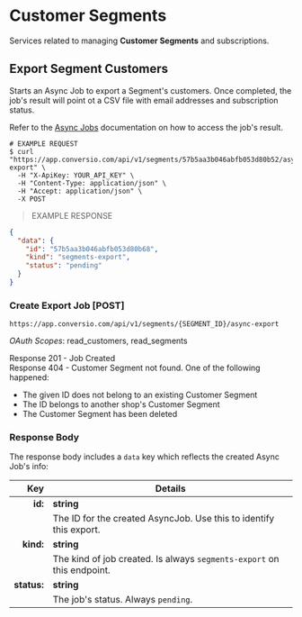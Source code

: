 # Customer Segments

Services related to managing **Customer Segments** and subscriptions.

## Export Segment Customers

Starts an Async Job to export a Segment's customers. Once completed, the job's result will point ot a CSV file with email addresses and subscription status.

Refer to the [Async Jobs](#async-jobs) documentation on how to access the job's result.

```shell
# EXAMPLE REQUEST
$ curl "https://app.conversio.com/api/v1/segments/57b5aa3b046abfb053d80b52/async-export" \
  -H "X-ApiKey: YOUR_API_KEY" \
  -H "Content-Type: application/json" \
  -H "Accept: application/json" \
  -X POST
```

> EXAMPLE RESPONSE

```json
{
  "data": {
    "id": "57b5aa3b046abfb053d80b68",
    "kind": "segments-export",
    "status": "pending"
  }
}
```

### Create Export Job [POST]

`https://app.conversio.com/api/v1/segments/{SEGMENT_ID}/async-export`

_OAuth Scopes_: read_customers, read_segments

<aside class="success">
  Response 201 - Job Created
</aside>

<aside class="warning">
  Response 404 - Customer Segment not found. One of the following happened:
  <ul>
    <li>The given ID does not belong to an existing Customer Segment</li>
    <li>The ID belongs to another shop's Customer Segment</li>
    <li>The Customer Segment has been deleted</li>
  </ul>
</aside>

### Response Body

The response body includes a `data` key which reflects the created Async Job's info:

|Key                |Details|
|------------------:|-----------|
|**id:**            |**string**|
|                   |The ID for the created AsyncJob. Use this to identify this export.|
|**kind:**          |**string**|
|                   |The kind of job created. Is always `segments-export` on this endpoint.|
|**status:**        |**string**|
|                   |The job's status. Always `pending`.|
